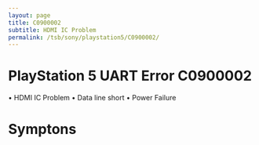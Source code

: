 ```yaml
---
layout: page
title: C0900002
subtitle: HDMI IC Problem
permalink: /tsb/sony/playstation5/C0900002/
---
```


# PlayStation 5 UART Error C0900002
• HDMI IC Problem
• Data line short
• Power Failure

# Symptons